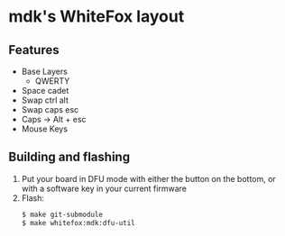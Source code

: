 # mdk's WhiteFox layout

## Features

- Base Layers
    - QWERTY
- Space cadet
- Swap ctrl alt
- Swap caps esc
- Caps -> Alt + esc
- Mouse Keys

## Building and flashing

1. Put your board in DFU mode with either the button on the bottom, or with a software key in your current firmware
1. Flash:
    ```bash
    $ make git-submodule
    $ make whitefox:mdk:dfu-util
    ```
